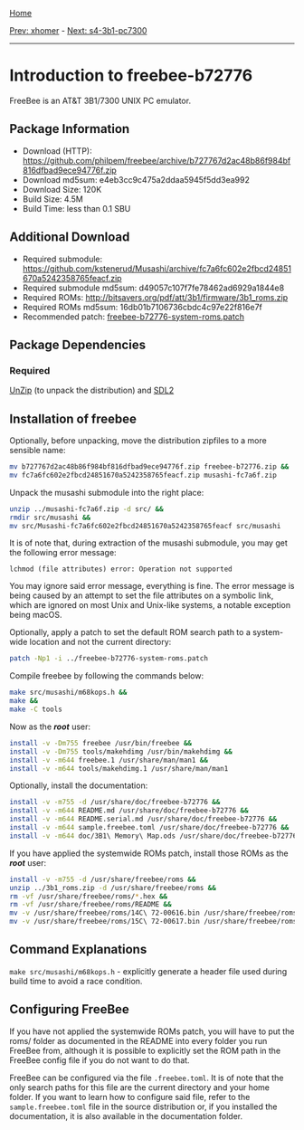 [Home](../)

[Prev: xhomer](./2-xhomer.md) - [Next: s4-3b1-pc7300](./4-s4-3b1-pc7300.md)

***

# Introduction to freebee-b72776
FreeBee is an AT&T 3B1/7300 UNIX PC emulator.

## Package Information
- Download (HTTP): https://github.com/philpem/freebee/archive/b727767d2ac48b86f984bf816dfbad9ece94776f.zip
- Download md5sum: e4eb3cc9c475a2ddaa5945f5dd3ea992
- Download Size: 120K
- Build Size: 4.5M
- Build Time: less than 0.1 SBU

## Additional Download
- Required submodule: https://github.com/kstenerud/Musashi/archive/fc7a6fc602e2fbcd24851670a5242358765feacf.zip
- Required submodule md5sum: d49057c107f7fe78462ad6929a1844e8
- Required ROMs: http://bitsavers.org/pdf/att/3b1/firmware/3b1_roms.zip
- Required ROMs md5sum: 16db01b7106736cbdc4c97e22f816e7f
- Recommended patch: [freebee-b72776-system-roms.patch](./patches/freebee/freebee-b72776-system-roms.patch)

## Package Dependencies
### Required
  [UnZip](https://www.linuxfromscratch.org/blfs/view/svn/general/unzip.html) (to unpack the distribution) and
  [SDL2](https://www.linuxfromscratch.org/blfs/view/svn/multimedia/sdl2.html)

## Installation of freebee
Optionally, before unpacking, move the distribution zipfiles to a more sensible name:
```Bash
mv b727767d2ac48b86f984bf816dfbad9ece94776f.zip freebee-b72776.zip &&
mv fc7a6fc602e2fbcd24851670a5242358765feacf.zip musashi-fc7a6f.zip
```

Unpack the musashi submodule into the right place:
```Bash
unzip ../musashi-fc7a6f.zip -d src/ &&
rmdir src/musashi &&
mv src/Musashi-fc7a6fc602e2fbcd24851670a5242358765feacf src/musashi
```

It is of note that, during extraction of the musashi submodule, you may get the following error message:
```
lchmod (file attributes) error: Operation not supported
```
You may ignore said error message, everything is fine. The error message is being caused by an attempt
to set the file attributes on a symbolic link, which are ignored on most Unix and Unix-like systems, a
notable exception being macOS.

Optionally, apply a patch to set the default ROM search path to a system-wide location and not the
current directory:
```Bash
patch -Np1 -i ../freebee-b72776-system-roms.patch
```

Compile freebee by following the commands below:
```Bash
make src/musashi/m68kops.h &&
make &&
make -C tools
```

Now as the ***root*** user:
```Bash
install -v -Dm755 freebee /usr/bin/freebee &&
install -v -Dm755 tools/makehdimg /usr/bin/makehdimg &&
install -v -m644 freebee.1 /usr/share/man/man1 &&
install -v -m644 tools/makehdimg.1 /usr/share/man/man1
```

Optionally, install the documentation:
```Bash
install -v -m755 -d /usr/share/doc/freebee-b72776 &&
install -v -m644 README.md /usr/share/doc/freebee-b72776 &&
install -v -m644 README.serial.md /usr/share/doc/freebee-b72776 &&
install -v -m644 sample.freebee.toml /usr/share/doc/freebee-b72776 &&
install -v -m644 doc/3B1\ Memory\ Map.ods /usr/share/doc/freebee-b72776
```

If you have applied the systemwide ROMs patch, install those ROMs as the ***root*** user:
```Bash
install -v -m755 -d /usr/share/freebee/roms &&
unzip ../3b1_roms.zip -d /usr/share/freebee/roms &&
rm -vf /usr/share/freebee/roms/*.hex &&
rm -vf /usr/share/freebee/roms/README &&
mv -v /usr/share/freebee/roms/14C\ 72-00616.bin /usr/share/freebee/roms/14c.bin &&
mv -v /usr/share/freebee/roms/15C\ 72-00617.bin /usr/share/freebee/roms/15c.bin
```

## Command Explanations
   ``make src/musashi/m68kops.h`` - explicitly generate a header file used during 
   build time to avoid a race condition.

## Configuring FreeBee
If you have not applied the systemwide ROMs patch, you will have to put the roms/ folder
as documented in the README into every folder you run FreeBee from, although it is possible
to explicitly set the ROM path in the FreeBee config file if you do not want to do that.

FreeBee can be configured via the file ``.freebee.toml``. It is of note that the only search
paths for this file are the current directory and your home folder. If you want to learn how
to configure said file, refer to the ``sample.freebee.toml`` file in the source distribution
or, if you installed the documentation, it is also available in the documentation folder.
